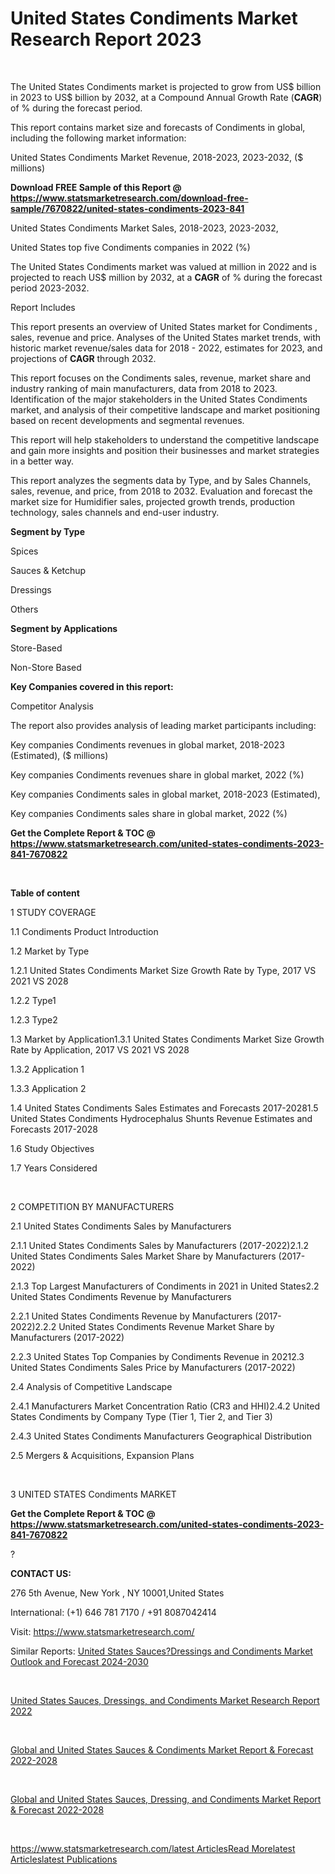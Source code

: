 <h1>United States Condiments Market Research Report 2023</h1><br/><p>The United States Condiments market is projected to grow from US$ billion in 2023 to US$ billion by 2032, at a Compound Annual Growth Rate (<strong>CAGR</strong>) of % during the forecast period.</p>
 
 
 
 <p>This report contains market size and forecasts of Condiments in global, including the following market information:</p>
 
 
 
 <p>United States Condiments Market Revenue, 2018-2023, 2023-2032, ($ millions)</p>
 
 
 
 <p><strong>Download FREE Sample of this Report @ <a href="https://www.statsmarketresearch.com/download-free-sample/7670822/united-states-condiments-2023-841">https://www.statsmarketresearch.com/download-free-sample/7670822/united-states-condiments-2023-841</a></strong></p>
 
 
 
 <p>United States Condiments Market Sales, 2018-2023, 2023-2032,</p>
 
 
 
 <p>United States top five Condiments companies in 2022 (%)</p>
 
 
 
 <p>The United States Condiments market was valued at million in 2022 and is projected to reach US$ million by 2032, at a <strong>CAGR</strong> of % during the forecast period 2023-2032.</p>
 
 
 
 <p>Report Includes</p>
 
 
 
 <p>This report presents an overview of United States market for Condiments , sales, revenue and price. Analyses of the United States market trends, with historic market revenue/sales data for 2018 - 2022, estimates for 2023, and projections of <strong>CAGR</strong> through 2032.</p>
 
 
 
 <p>This report focuses on the Condiments sales, revenue, market share and industry ranking of main manufacturers, data from 2018 to 2023. Identification of the major stakeholders in the United States Condiments market, and analysis of their competitive landscape and market positioning based on recent developments and segmental revenues.</p>
 
 
 
 <p>This report will help stakeholders to understand the competitive landscape and gain more insights and position their businesses and market strategies in a better way.</p>
 
 
 
 <p>This report analyzes the segments data by Type, and by Sales Channels, sales, revenue, and price, from 2018 to 2032. Evaluation and forecast the market size for Humidifier sales, projected growth trends, production technology, sales channels and end-user industry.</p>
 
 
 
 <p><strong>Segment by Type</strong></p>
 
 
 
 <p>Spices</p>
 
 
 
 <p>Sauces & Ketchup</p>
 
 
 
 <p>Dressings</p>
 
 
 
 <p>Others</p>
 
 
 
 <p><strong>Segment <strong><strong>by Applications</strong></strong></strong></p>
 
 
 
 <p>Store-Based</p>
 
 
 
 <p>Non-Store Based</p>
 
 
 
 <p><strong>Key Companies covered in this report:</strong></p>
 
 
 
 <p>Competitor Analysis</p>
 
 
 
 <p>The report also provides analysis of leading market participants including:</p>
 
 
 
 <p>Key companies Condiments revenues in global market, 2018-2023 (Estimated), ($ millions)</p>
 
 
 
 <p>Key companies Condiments revenues share in global market, 2022 (%)</p>
 
 
 
 <p>Key companies Condiments sales in global market, 2018-2023 (Estimated),</p>
 
 
 
 <p>Key companies Condiments sales share in global market, 2022 (%)</p>
 
 
 
 <div><b>Get the Complete Report & TOC @ <a href="https://www.statsmarketresearch.com/united-states-condiments-2023-841-7670822">https://www.statsmarketresearch.com/united-states-condiments-2023-841-7670822</a></b></div>
 
 
 
 <p><br />
 
 <b>Table of content</b></p>
 
 
 
 <p>1 STUDY COVERAGE<br />
 
 1.1 Condiments Product Introduction<br />
 
 1.2 Market by Type<br />
 
 1.2.1 United States Condiments Market Size Growth Rate by Type, 2017 VS 2021 VS 2028<br />
 
 1.2.2 Type1<br />
 
 1.2.3 Type2<br />
 
 1.3 Market by Application1.3.1 United States Condiments Market Size Growth Rate by Application, 2017 VS 2021 VS 2028<br />
 
 1.3.2 Application 1<br />
 
 1.3.3 Application 2<br />
 
 1.4 United States Condiments Sales Estimates and Forecasts 2017-20281.5 United States Condiments Hydrocephalus Shunts Revenue Estimates and Forecasts 2017-2028<br />
 
 1.6 Study Objectives<br />
 
 1.7 Years Considered<br />
 
 <br />
 
 2 COMPETITION BY MANUFACTURERS<br />
 
 2.1 United States Condiments Sales by Manufacturers<br />
 
 2.1.1 United States Condiments Sales by Manufacturers (2017-2022)2.1.2 United States Condiments Sales Market Share by Manufacturers (2017-2022)<br />
 
 2.1.3 Top Largest Manufacturers of Condiments in 2021 in United States2.2 United States Condiments Revenue by Manufacturers<br />
 
 2.2.1 United States Condiments Revenue by Manufacturers (2017-2022)2.2.2 United States Condiments Revenue Market Share by Manufacturers (2017-2022)<br />
 
 2.2.3 United States Top Companies by Condiments Revenue in 20212.3 United States Condiments Sales Price by Manufacturers (2017-2022)<br />
 
 2.4 Analysis of Competitive Landscape<br />
 
 2.4.1 Manufacturers Market Concentration Ratio (CR3 and HHI)2.4.2 United States Condiments by Company Type (Tier 1, Tier 2, and Tier 3)<br />
 
 2.4.3 United States Condiments Manufacturers Geographical Distribution<br />
 
 2.5 Mergers & Acquisitions, Expansion Plans<br />
 
 <br />
 
 3 UNITED STATES Condiments MARKET</p>
 
 
 
 <div><b>Get the Complete Report & TOC @ <a href="https://www.statsmarketresearch.com/united-states-condiments-2023-841-7670822">https://www.statsmarketresearch.com/united-states-condiments-2023-841-7670822</a></b></div>
 
 
 
 <p>? </p>
 
 
 
 <p><b>CONTACT US:</b><br />
 
 276 5th Avenue, New York , NY 10001,United States<br />
 
 International: (+1) 646 781 7170 / +91 8087042414<br />
 
 Visit: <a href="https://www.statsmarketresearch.com/">https://www.statsmarketresearch.com/</a><br />
 
 Similar Reports: <a href="https://www.statsmarketresearch.com/united-states-condiments-2023-841-7670822">United States Sauces?Dressings and Condiments Market Outlook and Forecast 2024-2030</a><br />
 
 <br />
 
 <a href="https://www.statsmarketresearch.com/united-states-condiments-2023-841-7670822">United States Sauces, Dressings, and Condiments Market Research Report 2022</a><br />
 
 <br />
 
 <a href="https://www.statsmarketresearch.com/united-states-condiments-2023-841-7670822">Global and United States Sauces & Condiments Market Report & Forecast 2022-2028</a><br />
 
 <br />
 
 <a href="https://www.statsmarketresearch.com/united-states-condiments-2023-841-7670822">Global and United States Sauces, Dressing, and Condiments Market Report & Forecast 2022-2028</a><br />
 
 <br />
 
 <a href="https://gyeongbokgung.com">https://www.statsmarketresearch.com/</a><a href="https://hallyeomaritime.com">latest Articles</a><a href="https://jingwansa.com">Read More</a><a href="https://nguoiviet.jp/">latest Articles</a><a href="https://www.intelmarketresearch.com/">latest Publications</a></p>